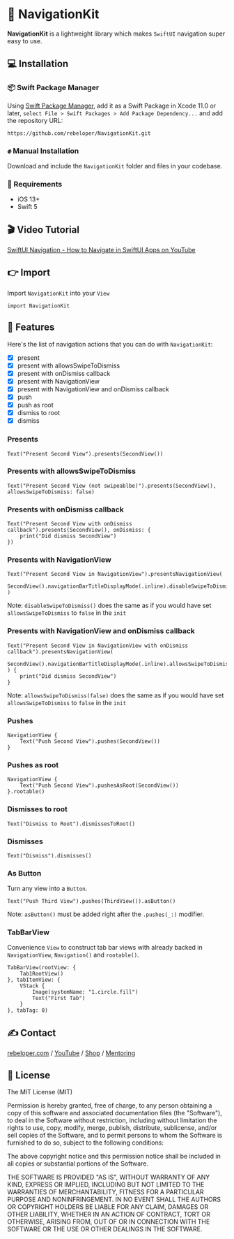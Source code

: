 # 🧭 NavigationKit

**NavigationKit** is a lightweight library which makes `SwiftUI` navigation super easy to use.

## 💻 Installation
### 📦 Swift Package Manager
Using <a href="https://swift.org/package-manager/" rel="nofollow">Swift Package Manager</a>, add it as a Swift Package in Xcode 11.0 or later, `select File > Swift Packages > Add Package Dependency...` and add the repository URL:
```
https://github.com/rebeloper/NavigationKit.git
```
### ✊ Manual Installation
Download and include the `NavigationKit` folder and files in your codebase.

### 📲 Requirements
- iOS 13+
- Swift 5

## 🎬 Video Tutorial

<p><a href="https://www.youtube.com/watch?v=gk-sTNvOsR8&list=PL_csAAO9PQ8Yj7ZU7n2IJjIsqcFaLcvJN&index=4">SwiftUI Navigation - How to Navigate in SwiftUI Apps on YouTube</a></p>

## 👉 Import

Import `NavigationKit` into your `View`

```
import NavigationKit
```

## 🧳 Features

Here's the list of navigation actions  that you can do with `NavigationKit`:
- [X] present
- [X] present with allowsSwipeToDismiss
- [X] present with onDismiss callback
- [X] present with NavigationView
- [X] present with NavigationView and onDismiss callback
- [X] push
- [X] push as root
- [X] dismiss to root
- [X] dismiss

### Presents

```
Text("Present Second View").presents(SecondView())
```

### Presents with allowsSwipeToDismiss

```
Text("Present Second View (not swipeablbe)").presents(SecondView(), allowsSwipeToDismiss: false)
```

### Presents with onDismiss callback

```
Text("Present Second View with onDismiss callback").presents(SecondView(), onDismiss: {
    print("Did dismiss SecondView")
})
```

### Presents with NavigationView

```
Text("Present Second View in NavigationView").presentsNavigationView(
    SecondView().navigationBarTitleDisplayMode(.inline).disableSwipeToDismiss()
)
```

Note: `disableSwipeToDismiss()` does the same as if you would have set `allowsSwipeToDismiss` to `false` in the `init`

### Presents with NavigationView and onDismiss callback

```
Text("Present Second View in NavigationView with onDismiss callback").presentsNavigationView(
    SecondView().navigationBarTitleDisplayMode(.inline).allowsSwipeToDismiss(false)
) {
    print("Did dismiss SecondView")
}
```

Note: `allowsSwipeToDismiss(false)` does the same as if you would have set `allowsSwipeToDismiss` to `false` in the `init`

### Pushes

```
NavigationView {
    Text("Push Second View").pushes(SecondView())
}
```

### Pushes as root

```
NavigationView {
    Text("Push Second View").pushesAsRoot(SecondView())
}.rootable()
```

### Dismisses to root

```
Text("Dismiss to Root").dismissesToRoot()
```

### Dismisses

```
Text("Dismiss").dismisses()
```

### As Button

Turn any view into a `Button`.

```
Text("Push Third View").pushes(ThirdView()).asButton()
```

Note: `asButton()` must be added right after the `.pushes(_:)` modifier.

### TabBarView

Convenience `View` to construct tab bar views with already backed in `NavigationView`, `Navigation()` and `rootable()`.

```
TabBarView(rootView: {
    Tab1RootView()
}, tabItemView: {
    VStack {
        Image(systemName: "1.circle.fill")
        Text("First Tab")
    }
}, tabTag: 0)
```

## ✍️ Contact

<a href="https://rebeloper.com/">rebeloper.com</a> / 
<a href="https://www.youtube.com/rebeloper/">YouTube</a> / 
<a href="https://store.rebeloper.com/">Shop</a> / 
<a href="https://rebeloper.com/mentoring">Mentoring</a>

## 📃 License

The MIT License (MIT)

Permission is hereby granted, free of charge, to any person obtaining a copy of this software and associated documentation files (the "Software"), to deal in the Software without restriction, including without limitation the rights to use, copy, modify, merge, publish, distribute, sublicense, and/or sell copies of the Software, and to permit persons to whom the Software is furnished to do so, subject to the following conditions:

The above copyright notice and this permission notice shall be included in all copies or substantial portions of the Software.

THE SOFTWARE IS PROVIDED "AS IS", WITHOUT WARRANTY OF ANY KIND, EXPRESS OR IMPLIED, INCLUDING BUT NOT LIMITED TO THE WARRANTIES OF MERCHANTABILITY, FITNESS FOR A PARTICULAR PURPOSE AND NONINFRINGEMENT. IN NO EVENT SHALL THE AUTHORS OR COPYRIGHT HOLDERS BE LIABLE FOR ANY CLAIM, DAMAGES OR OTHER LIABILITY, WHETHER IN AN ACTION OF CONTRACT, TORT OR OTHERWISE, ARISING FROM, OUT OF OR IN CONNECTION WITH THE SOFTWARE OR THE USE OR OTHER DEALINGS IN THE SOFTWARE.

